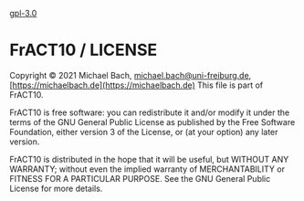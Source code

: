 [gpl-3.0](https://www.gnu.org/licenses/gpl-3.0.txt)


# FrACT10 / LICENSE

Copyright © 2021 Michael Bach, michael.bach@uni-freiburg.de, [https://michaelbach.de](https://michaelbach.de)
This file is part of FrACT10.

FrACT10 is free software: you can redistribute it and/or modify it under the terms of the GNU General Public License as published by the Free Software Foundation, either version 3 of the License, or (at your option) any later version.

FrACT10 is distributed in the hope that it will be useful, but WITHOUT ANY WARRANTY; without even the implied warranty of MERCHANTABILITY or FITNESS FOR A PARTICULAR PURPOSE. See the GNU General Public License for more details.
